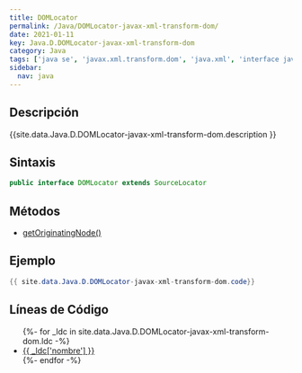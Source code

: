 ```yaml
---
title: DOMLocator
permalink: /Java/DOMLocator-javax-xml-transform-dom/
date: 2021-01-11
key: Java.D.DOMLocator-javax-xml-transform-dom
category: Java
tags: ['java se', 'javax.xml.transform.dom', 'java.xml', 'interface java', 'Java 1.4']
sidebar: 
  nav: java
---
```


## Descripción
{{site.data.Java.D.DOMLocator-javax-xml-transform-dom.description }}

## Sintaxis
~~~java
public interface DOMLocator extends SourceLocator
~~~

## Métodos
* [getOriginatingNode()](/Java/DOMLocator-javax-xml-transform-dom/getOriginatingNode)

## Ejemplo
~~~java
{{ site.data.Java.D.DOMLocator-javax-xml-transform-dom.code}}
~~~

## Líneas de Código
<ul>
{%- for _ldc in site.data.Java.D.DOMLocator-javax-xml-transform-dom.ldc -%}
   <li>
       <a href="{{_ldc['url'] }}">{{ _ldc['nombre'] }}</a>
   </li>
{%- endfor -%}
</ul>
